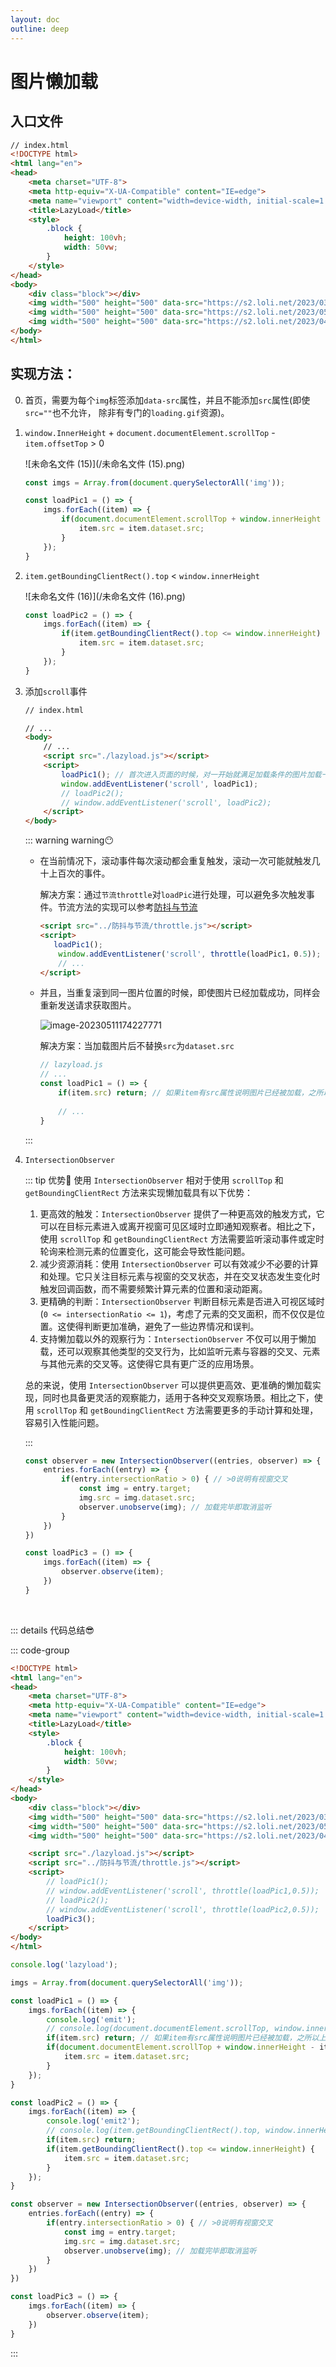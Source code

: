 ```yaml
---
layout: doc
outline: deep
---
```


# 图片懒加载

## 入口文件

```html
// index.html
<!DOCTYPE html>
<html lang="en">
<head>
    <meta charset="UTF-8">
    <meta http-equiv="X-UA-Compatible" content="IE=edge">
    <meta name="viewport" content="width=device-width, initial-scale=1.0">
    <title>LazyLoad</title>
    <style>
        .block {
            height: 100vh;
            width: 50vw;
        }
    </style>
</head>
<body>
    <div class="block"></div>
    <img width="500" height="500" data-src="https://s2.loli.net/2023/03/20/KyI7GqbewhplP6O.png" />
    <img width="500" height="500" data-src="https://s2.loli.net/2023/05/02/DFgoUH1qcrBYsLC.png" />
    <img width="500" height="500" data-src="https://s2.loli.net/2023/04/26/pOPWherMAK5XaHz.png" />
</body>
</html>
```





## 实现方法：

0. 首页，需要为每个`img`标签添加`data-src`属性，并且不能添加`src`属性(即使`src=""`也不允许， 除非有专门的`loading.gif`资源)。

1. `window.InnerHeight` + `document.documentElement.scrollTop` - `item.offsetTop` > 0

   ![未命名文件 (15)](/未命名文件 (15).png)

   ```js
   const imgs = Array.from(document.querySelectorAll('img'));
   
   const loadPic1 = () => {
       imgs.forEach((item) => {
           if(document.documentElement.scrollTop + window.innerHeight - item.offsetTop > 0) {
               item.src = item.dataset.src;
           }
       });
   }
   ```

   

2. `item.getBoundingClientRect().top` < `window.innerHeight`

   ![未命名文件 (16)](/未命名文件 (16).png)

   ```js
   const loadPic2 = () => {
       imgs.forEach((item) => {
           if(item.getBoundingClientRect().top <= window.innerHeight) {
               item.src = item.dataset.src;
           }
       });
   }
   ```

3. 添加`scroll`事件

   ```html
   // index.html
   
   // ...
   <body>
       // ...
       <script src="./lazyload.js"></script>
       <script>
           loadPic1(); // 首次进入页面的时候，对一开始就满足加载条件的图片加载一次
           window.addEventListener('scroll', loadPic1);
           // loadPic2();
           // window.addEventListener('scroll', loadPic2);
       </script>
   </body>
   ```

   ::: warning warning😶

   - 在当前情况下，滚动事件每次滚动都会重复触发，滚动一次可能就触发几十上百次的事件。

     解决方案：通过`节流throttle`对`loadPic`进行处理，可以避免多次触发事件。节流方法的实现可以参考[防抖与节流](./debounce&throttle)

     ```html
     <script src="../防抖与节流/throttle.js"></script>
     <script>
     	loadPic1();
         window.addEventListener('scroll', throttle(loadPic1，0.5));
         // ...
     </script>
     ```

     

   - 并且，当重复滚到同一图片位置的时候，即使图片已经加载成功，同样会重新发送请求获取图片。

     ![image-20230511174227771](/image-20230511174227771.png)

     解决方案：当加载图片后不替换`src`为`dataset.src`

     ```js
     // lazyload.js
     // ...
     const loadPic1 = () => {
         if(item.src) return; // 如果item有src属性说明图片已经被加载，之所以上面说到src=""也不允许，这是因为src=""的时候，item.src也是有值的，值为当前的html的地址，当然如果使用loading图片的话，设置为item.src !== 'loading的url'即可
         
         // ...
     }
     ```

   :::

4. `IntersectionObserver `

   ::: tip 优势🎇
   使用 `IntersectionObserver` 相对于使用 `scrollTop` 和 `getBoundingClientRect` 方法来实现懒加载具有以下优势：

   1. 更高效的触发：`IntersectionObserver` 提供了一种更高效的触发方式，它可以在目标元素进入或离开视窗可见区域时立即通知观察者。相比之下，使用 `scrollTop` 和 `getBoundingClientRect` 方法需要监听滚动事件或定时轮询来检测元素的位置变化，这可能会导致性能问题。
   2. 减少资源消耗：使用 `IntersectionObserver` 可以有效减少不必要的计算和处理。它只关注目标元素与视窗的交叉状态，并在交叉状态发生变化时触发回调函数，而不需要频繁计算元素的位置和滚动距离。
   3. 更精确的判断：`IntersectionObserver` 判断目标元素是否进入可视区域时(`0 <= intersectionRatio <= 1`)，考虑了元素的交叉面积，而不仅仅是位置。这使得判断更加准确，避免了一些边界情况和误判。
   4. 支持懒加载以外的观察行为：`IntersectionObserver` 不仅可以用于懒加载，还可以观察其他类型的交叉行为，比如监听元素与容器的交叉、元素与其他元素的交叉等。这使得它具有更广泛的应用场景。

   总的来说，使用 `IntersectionObserver` 可以提供更高效、更准确的懒加载实现，同时也具备更灵活的观察能力，适用于各种交叉观察场景。相比之下，使用 `scrollTop` 和 `getBoundingClientRect` 方法需要更多的手动计算和处理，容易引入性能问题。

   :::

   ```js
   const observer = new IntersectionObserver((entries, observer) => {
       entries.forEach((entry) => {
           if(entry.intersectionRatio > 0) { // >0说明有视窗交叉
               const img = entry.target;
               img.src = img.dataset.src;
               observer.unobserve(img); // 加载完毕即取消监听
           }
       })
   })
   
   const loadPic3 = () => {
       imgs.forEach((item) => {
           observer.observe(item);
       })
   }
   ```

   

​	

::: details 代码总结😎

::: code-group

```html [index.html]
<!DOCTYPE html>
<html lang="en">
<head>
    <meta charset="UTF-8">
    <meta http-equiv="X-UA-Compatible" content="IE=edge">
    <meta name="viewport" content="width=device-width, initial-scale=1.0">
    <title>LazyLoad</title>
    <style>
        .block {
            height: 100vh;
            width: 50vw;
        }
    </style>
</head>
<body>
    <div class="block"></div>
    <img width="500" height="500" data-src="https://s2.loli.net/2023/03/20/KyI7GqbewhplP6O.png" />
    <img width="500" height="500" data-src="https://s2.loli.net/2023/05/02/DFgoUH1qcrBYsLC.png" />
    <img width="500" height="500" data-src="https://s2.loli.net/2023/04/26/pOPWherMAK5XaHz.png" />

    <script src="./lazyload.js"></script>
    <script src="../防抖与节流/throttle.js"></script>
    <script>
        // loadPic1();
        // window.addEventListener('scroll', throttle(loadPic1,0.5));
        // loadPic2();
        // window.addEventListener('scroll', throttle(loadPic2,0.5));
        loadPic3();
    </script>
</body>
</html>
```

```js [lazyload.js]
console.log('lazyload');

imgs = Array.from(document.querySelectorAll('img'));

const loadPic1 = () => {
    imgs.forEach((item) => {
        console.log('emit');
        // console.log(document.documentElement.scrollTop, window.innerHeight, item.offsetTop);
        if(item.src) return; // 如果item有src属性说明图片已经被加载，之所以上面说到src=""也不允许，这是因为src=""的时候，item.src也是有值的，值为当前的html的地址，当然如果使用loading图片的话，设置为item.src !== 'loading的url'即可
        if(document.documentElement.scrollTop + window.innerHeight - item.offsetTop > 0) {
            item.src = item.dataset.src;
        }
    });
}

const loadPic2 = () => {
    imgs.forEach((item) => {
        console.log('emit2');
        // console.log(item.getBoundingClientRect().top, window.innerHeight);
        if(item.src) return;
        if(item.getBoundingClientRect().top <= window.innerHeight) {
            item.src = item.dataset.src;
        }
    });
}

const observer = new IntersectionObserver((entries, observer) => {
    entries.forEach((entry) => {
        if(entry.intersectionRatio > 0) { // >0说明有视窗交叉
            const img = entry.target;
            img.src = img.dataset.src;
            observer.unobserve(img); // 加载完毕即取消监听
        }
    })
})

const loadPic3 = () => {
    imgs.forEach((item) => {
        observer.observe(item);
    })
}

```

:::
